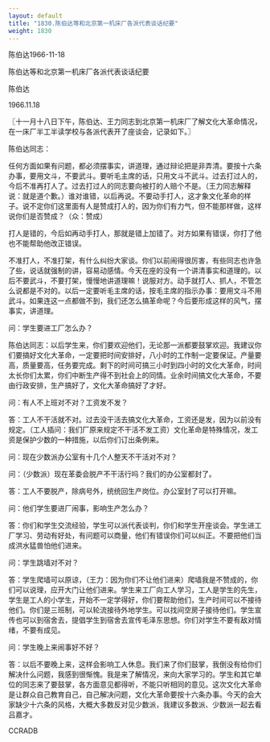 ```yaml
---
layout: default
title: "1830.陈伯达等和北京第一机床厂各派代表谈话纪要"
weight: 1830
---
```


陈伯达1966-11-18

陈伯达等和北京第一机床厂各派代表谈话纪要

陈伯达

1966.11.18

〖十一月十八日下午，陈伯达、王力同志到北京第一机床厂了解文化大革命情况，在一床厂半工半读学校与各派代表开了座谈会，记录如下。〗

陈伯达同志：

任何方面如果有问题，都必须摆事实，讲道理，通过辩论把是非弄清。要按十六条办事，要用文斗，不要武斗。要听毛主席的话，只用文斗不武斗。过去打过人的，今后不准再打人了。过去打过人的同志要向被打的人赔个不是。（王力同志解释说：就是道个歉。）谁对谁错，以后再说。不要动手打人，这才象文化革命的样子。说不定你们这里面有人是赞成打人的，因为你们有力气，但不能那样做，这样说你们是否赞成？（众：赞成）

打人是错的，今后如再动手打人，那就是错上加错了。对方如果有错误，你打了他也不能帮助他改正错误。

不准打人，不准打架，有什么纠纷大家谈。你们以前闹得很厉害，有些同志也许急了些，说话就强制的讲，容易动感情。今天在座的没有一个讲清事实和道理的。以后不要武斗，不要打架，慢慢地讲道理嘛！说服对方。动手就打人、抓人，不管怎么说都是不对的。以后一定要听毛主席的话，按毛主席的指示办事：要用文斗不用武斗。如果连这一点都做不到，我们还怎么搞革命呢？今后要形成这样的风气，摆事实，讲道理。

问：学生要进工厂怎么办？

陈伯达同志：以后学生来，你们要欢迎他们，无论那一派都要鼓掌欢迎。我建议你们要搞好文化大革命，一定要把时间安排好，八小时的工作制一定要保证。产量要高，质量要高，任务要完成。剩下的时间可搞三小时到四小时的文化大革命，时间太长你们太累，你们中断生产得不到社会上的同情。业余时间搞文化大革命，不要由行政安排，生产搞好了，文化大革命搞好了才好。

问：有人不上班对不对？工资发不发？

答：工人不干活就不对。过去没干活去搞文化大革命，工资还是发，因为以前没有规定。（工人插问：我们厂原来规定不干活不发工资）文化革命是特殊情况，发工资是保护少数的一种措施，以后你们订出条例来。

问：现在少数派办公室有十几个人整天不干活对不对？

问：（少数派）现在革委会脱产不干活行吗？我们的办公室都封了。

答：工人不要脱产，除病号外，统统回生产岗位。办公室封了可以打开嘛。

问：他们学生要进厂闹事，影响生产怎么办？

答：你们和学生交流经验，学生可以派代表谈判，你们和学生开座谈会。学生进工厂学习、劳动有好处，有问题可以商量，他们有错误你们可以纠正。不要把他们当成洪水猛兽怕他们进来。

问：学生跳墙对不对？

答：学生爬墙可以原谅，（王力：因为你们不让他们进来）爬墙我是不赞成的，你们可以说理，应开大门让他们进来。学生来工厂向工人学习，工人是学生的先生，学生是工人的小学生，开始不一定学得好，你们要帮助他们，生产时间可以不接待他们。你们是三班制，可以轮流接待外地学生。可以找间空房子接待他们。学生宣传也可以到宿舍去，提倡学生到宿舍去宣传毛泽东思想。你们对学生不要有敌对情绪，不要有成见。

问：学生晚上来闹事好不好？

答：以后不要晚上来，这样会影响工人休息。我们来了你们鼓掌，我倒没有给你们解决什么问题，我感到很惭愧。我是来了解情况，来向大家学习的。学生和其它单位的同志来了要鼓掌，各方面意见都得听，不能只听相同的意见。这次文化大革命是让群众自己教育自己，自己解决问题，文化大革命要按十六条办事。今天的会大家缺少十六条的风格，大概大多数反对见少数派，我建议多数派、少数派一起去看吕嘉才。

CCRADB

